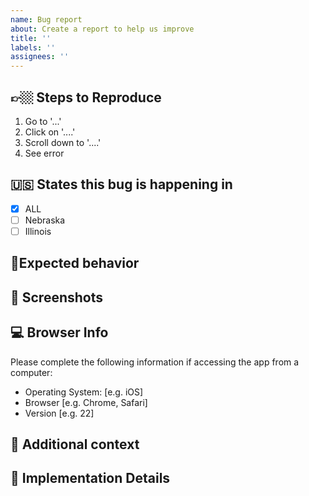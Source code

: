 ```yaml
---
name: Bug report
about: Create a report to help us improve
title: ''
labels: ''
assignees: ''
---
```


## 👉🏼 Steps to Reproduce

<!-- Steps to reproduce the behavior: -->
1. Go to '...'
2. Click on '....'
3. Scroll down to '....'
4. See error

## 🇺🇸 States this bug is happening in
- [X] ALL
- [ ] Nebraska
- [ ] Illinois

## 🧥Expected behavior
<!-- A clear and concise description of what you expected to happen. -->

## 📸 Screenshots
<!-- If applicable, add screenshots to help explain your problem. -->

## 💻 Browser Info

Please complete the following information if accessing the app from a computer:

- Operating System: [e.g. iOS]
- Browser [e.g. Chrome, Safari]
- Version [e.g. 22]

## 🍣 Additional context
<!-- Add any other context about the problem here. -->

## 🏓 Implementation Details
<!-- Implementation suggestions when refining tickets -->
